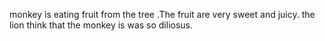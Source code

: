 monkey is eating fruit from the tree .The fruit are very sweet and juicy. the lion think that the monkey is was so diliosus.